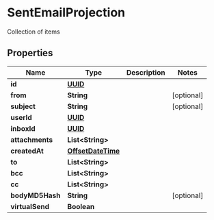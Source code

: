 

# SentEmailProjection

Collection of items
## Properties

Name | Type | Description | Notes
------------ | ------------- | ------------- | -------------
**id** | [**UUID**](UUID) |  | 
**from** | **String** |  |  [optional]
**subject** | **String** |  |  [optional]
**userId** | [**UUID**](UUID) |  | 
**inboxId** | [**UUID**](UUID) |  | 
**attachments** | **List&lt;String&gt;** |  | 
**createdAt** | [**OffsetDateTime**](OffsetDateTime) |  | 
**to** | **List&lt;String&gt;** |  | 
**bcc** | **List&lt;String&gt;** |  | 
**cc** | **List&lt;String&gt;** |  | 
**bodyMD5Hash** | **String** |  |  [optional]
**virtualSend** | **Boolean** |  | 



